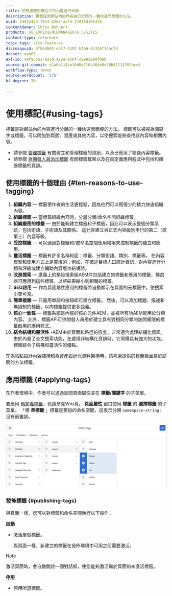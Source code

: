 ```yaml
---
title: 使用標籤對網站中的內容進行分類
description: 標籤是對網站內的內容進行分類的一種快速而簡便的方法。
uuid: 5d922443-f924-426e-acf4-27dffd1053f6
contentOwner: Chris Bohnert
products: SG_EXPERIENCEMANAGER/6.5/SITES
content-type: reference
topic-tags: site-features
discoiquuid: 9fb6d603-eb17-4192-bfa6-6c316f14ac7d
docset: aem65
exl-id: 49f95b31-92cd-4124-8c0f-c9802099fd0b
source-git-commit: e1a0b114ce16d0e7f6a464e9d30b8f111297bcc6
workflow-type: tm+mt
source-wordcount: '575'
ht-degree: 3%

---
```


# 使用標記{#using-tags}

標籤是對網站內的內容進行分類的一種快速而簡便的方法。 標籤可以被視為關鍵字或標籤，可以附加到頁面、資產或其他內容，以使搜索能夠查找該內容和相關內容。

* 請參閱 [管理標籤](/help/sites-administering/tags.md) 有關建立和管理標籤的資訊，以及已應用了哪些內容標籤。
* 請參閱 [為開發人員添加標籤](/help/sites-developing/tags.md) 有關標籤框架以及在自定義應用程式中包括和擴展標籤的資訊。

## 使用標籤的十個理由 {#ten-reasons-to-use-tagging}

1. **組織內容**  — 標籤使作者的生活更輕鬆，因為他們可以用很少的精力快速組織內容。
1. **組織標籤**  — 當標籤組織內容時，分層分類/命名空間組織標籤。
1. **組織嚴密的標籤**  — 由於能夠建立標籤和子標籤，因此可以表示整個分類系統，包括術語、子術語及其關係。 這允許建立與正式內容級別平行的第二（或第三）內容等級。
1. **受控標籤**  — 可以通過對標籤和/或命名空間應用權限來控制標籤的建立和應用。
1. **靈活標籤**  — 標籤有許多名稱和面：標籤、分類術語、類別、標籤等。 在內容模型和使用方式上是靈活的；例如，在概述目標人口統計資訊、對內容進行分類和評級或建立輔助內容層次結構時。
1. **改進搜索**  — 廣義上的預設搜索組AEM件包括建立的標籤和應用的標籤，篩選器可應用到這些標籤，以將結果縮小到相關的標籤。
1. **SEO啟用**  — 作為頁面屬性應用的標籤將自動顯示在頁面的元標籤中，使搜索引擎可見。
1. **簡單複雜**  — 只需用單詞和按鈕即可建立標籤。 然後，可以添加標題、描述和無限制的標籤，以向標籤提供更多語義。
1. **核心一致性**  — 標籤系統是內容的核心元件AEM，並被所有功AEM能用於分類內容。 此外，標籤API可供開發人員用於建立具有對相同分類的訪問權限的標籤啟用的應用程式。
1. **結合結構和靈活性** -AEM由於頁面和路徑的嵌套，非常適合處理結構化資訊。 由於內置了全文搜索功能，在處理非結構化資訊時，它同樣具有強大的功能。 標籤結合了結構和靈活性的優點。

在為站點設計內容結構和為資產設計元資料架構時，請考慮提供的輕量級且易於訪問的方法標籤。

## 應用標籤 {#applying-tags}

在作者環境中，作者可以通過訪問頁面屬性並在 **標籤/關鍵字** 的子菜單。

要應用 [預定義標籤](/help/sites-administering/tags.md)，也請參見Wiki頁。 **頁面屬性** 窗口使用 **標籤** 的 **選擇標籤** 的子菜單。 「標 **準標籤** 」標籤是預設的命名空間，這表示分類 `namespace-string:` 沒有前置詞。

![選擇「標籤」窗口；使用X按鈕取消選擇當前選定的標籤](assets/chlimage_1-41.png)

### 發佈標籤 {#publishing-tags}

與頁面一樣，您可以對標籤和命名空間執行以下操作：

**啟動**

* 激活單個標籤。

   與頁面一樣，新建立的標籤在發佈環境中可用之前需要激活。

>[!NOTE]
>
>激活頁面時，會自動開啟一個對話框，使您能夠激活屬於頁面的未激活標籤。

**停用**

* 停用所選標籤。
